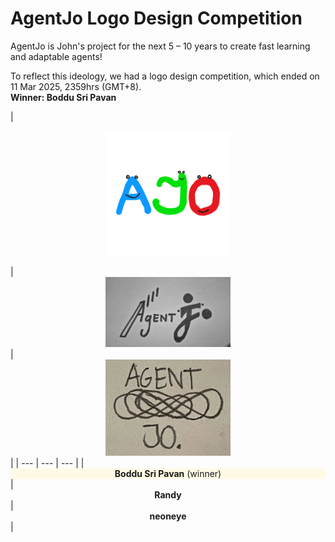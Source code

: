 # AgentJo Logo Design Competition

AgentJo is John's project for the next 5 – 10 years to create fast learning and adaptable agents!

To reflect this ideology, we had a logo design competition, which ended on 11 Mar 2025, 2359hrs (GMT+8).  
**Winner: Boddu Sri Pavan**

| <div style="text-align: center;">
    <img src="agentjo_logo.webp" width="200" />
  </div> | <div style="text-align: center;">
    <img src="agentjo_logo_2.webp" width="200" />
  </div> | <div style="text-align: center;">
    <img src="agentjo_logo_3.webp" width="200" />
  </div> |
| --- | --- | --- |
| <div style="background-color: #fffae6; text-align: center;">
    <strong>Boddu Sri Pavan</strong> (winner)
  </div> | <div style="text-align: center;">
    <strong>Randy</strong>
  </div> | <div style="text-align: center;">
    <strong>neoneye</strong>
  </div> |

